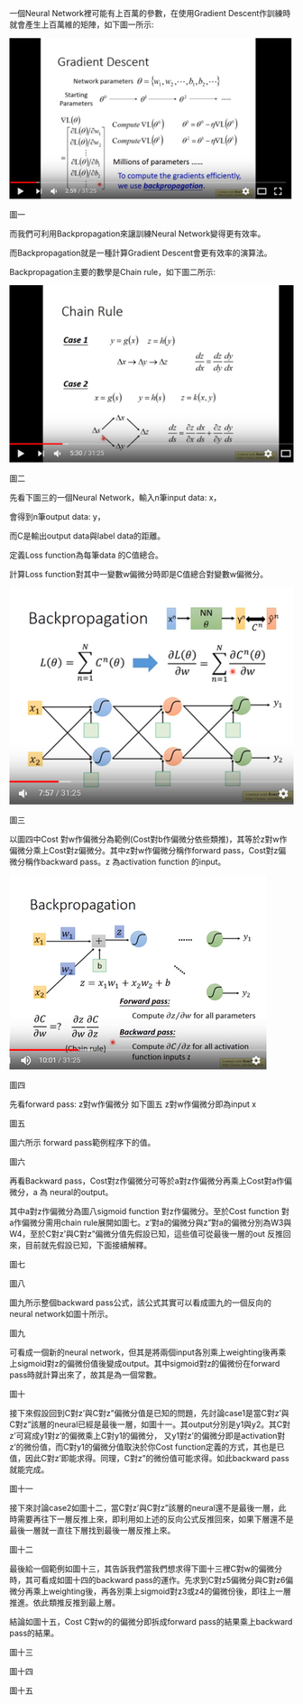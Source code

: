 一個Neural Network裡可能有上百萬的參數，在使用Gradient Descent作訓練時就會產生上百萬維的矩陣，如下圖一所示:

![](/assets/1import.png)

圖一



而我們可利用Backpropagation來讓訓練Neural Network變得更有效率。

而Backpropagation就是一種計算Gradient Descent會更有效率的演算法。

Backpropagation主要的數學是Chain rule，如下圖二所示:

![](/assets/i2)

圖二



先看下圖三的一個Neural Network，輸入n筆input data: x，

會得到n筆output data: y，

而C是輸出output data與label data的距離。

定義Loss function為每筆data 的C值總合。

計算Loss function對其中一變數w偏微分時即是C值總合對變數w偏微分。

![](/assets/i3)

圖三



以圖四中Cost 對w作偏微分為範例\(Cost對b作偏微分依些類推\)，其等於z對w作偏微分乘上Cost對z偏微分。其中z對w作偏微分稱作forward pass，Cost對z偏微分稱作backward pass。z 為activation function 的input。

![](/assets/import.png4)

圖四



先看forward pass: z對w作偏微分 如下圖五 z對w作偏微分即為input x

圖五

圖六所示 forward pass範例程序下的值。

圖六

再看Backward pass，Cost對z作偏微分可等於a對z作偏微分再乘上Cost對a作偏微分，a 為 neural的output。

其中a對z作偏微分為圖八sigmoid function 對z作偏微分。至於Cost function 對a作偏微分需用chain rule展開如圖七。z’對a的偏微分與z”對a的偏微分別為W3與W4，至於C對z’與C對z”偏微分值先假設已知，這些值可從最後一層的out 反推回來，目前就先假設已知，下面接續解釋。

圖七

圖八

圖九所示整個backward pass公式，該公式其實可以看成圖九的一個反向的neural network如圖十所示。

圖九

可看成一個新的neural network，但其是將兩個input各別乘上weighting後再乘上sigmoid對z的偏微份值後變成output。其中sigmoid對z的偏微份在forward pass時就計算出來了，故其是為一個常數。

圖十

接下來假設回到C對z’與C對z”偏微分值是已知的問題，先討論case1是當C對z’與C對z”該層的neural已經是最後一層，如圖十一。其output分別是y1與y2。其C對z’可寫成y1對z’的偏微乘上C對y1的偏微分， 又y1對z’的偏微分即是activation對z’的微份值，而C對y1的偏微分值取決於你Cost function定義的方式，其也是已值，因此C對z’即能求得。同理，C對z”的微份值可能求得。如此backward pass就能完成。

圖十一

接下來討論case2如圖十二，當C對z’與C對z”該層的neural還不是最後一層，此時需要再往下一層反推上來，即利用如上述的反向公式反推回來，如果下層還不是最後一層就一直往下層找到最後一層反推上來。

圖十二

最後給一個範例如圖十三，其告訴我們當我們想求得下圖十三裡C對w的偏微分時，其可看成如圖十四的backward pass的運作。先求到C對z5偏微分與C對z6偏微分再乘上weighting後，再各別乘上sigmoid對z3或z4的偏微份後，即往上一層推進。依此類推反推到最上層。

結論如圖十五，Cost C對w的的偏微分即拆成forward pass的結果乘上backward pass的結果。

圖十三

圖十四

圖十五

